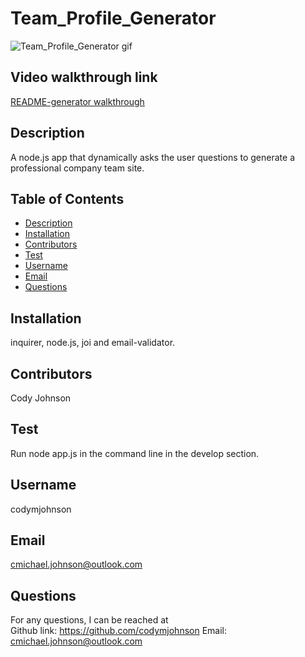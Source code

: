 # Team_Profile_Generator

![Team_Profile_Generator gif](https://github.com/codymjohnson/Team_Profile_Generator/blob/main/Assets/Team%20Profile%20Generator.gif)

## Video walkthrough link

[README-generator walkthrough](https://drive.google.com/file/d/1KeQE2qO_i72PtnDxj-H5pWIayealTnmg/view)

## Description

A node.js app that dynamically asks the user questions to generate a professional company team site.

## Table of Contents

* [Description](#description)
* [Installation](#installation)
* [Contributors](#contributors)
* [Test](#test)
* [Username](#username)
* [Email](#email)
* [Questions](#questions)
    
## Installation

inquirer, node.js, joi and email-validator.

## Contributors

Cody Johnson

## Test

Run node app.js in the command line in the develop section.

## Username

codymjohnson

## Email

cmichael.johnson@outlook.com

## Questions

For any questions, I can be reached at
<br>
Github link: https://github.com/codymjohnson 	 Email: cmichael.johnson@outlook.com